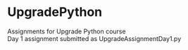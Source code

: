 # UpgradePython
Assignments for Upgrade Python course
<br>Day 1 assignment submitted as UpgradeAssignmentDay1.py</br>
